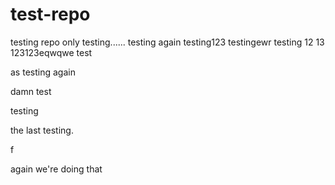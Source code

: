 # test-repo
testing repo only
testing......
testing again
testing123
testingewr
testing
12
13
123123eqwqwe
test

as
testing again




damn test

testing

the last testing.

f




again we're doing that